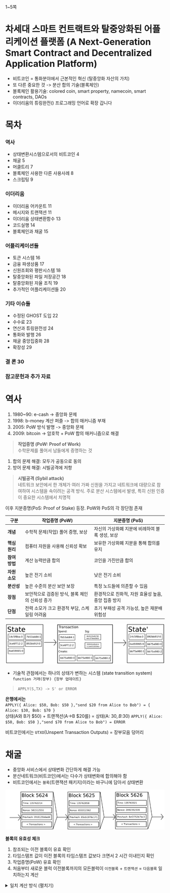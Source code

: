 1~5쪽

# 차세대 스마트 컨트랙트와 탈중앙화된 어플리케이션 플랫폼 (A Next-Generation Smart Contract and Decentralized Application Platform) 
- 비트코인 = 통화분야에서 근본적인 혁신 (탈중앙화 자산의 가치)
- 또 다른 중요한 것 -> 분산 합의 기술(블록체인)
- 블록체인 활용기술: colored coin, smart property, namecoin, smart contracts, DAOs
- 이더리움의 튜링완전() 프로그래밍 언어로 확장 갑니다


# 목차
### 역사
- 상태변환시스템으로서의 비트코인 4
- 채굴 5
- 머클트리 7
- 블록체인 사용한 다른 사용사례 8
- 스크립팅 9

### 이더리움
- 이더리움 어카운트 11
- 메시지와 트랜잭션 11
- 이더리움 상태변환함수 13
- 코드실행 14
- 블록체인과 채굴 15

### 어플리케이션들
- 토큰 시스템 16
- 금융 파생상품 17
- 신원조회와 평판시스템 18
- 탈중앙화된 파일 저장공간 18
- 탈중앙화된 자율 조직 19
- 추가적인 어플리케이션들 20

### 기타 이슈들
- 수정된 GHOST 도입 22
- 수수료 23
- 연산과 튜링완전성 24
- 통화와 발행 26
- 채굴 중앙집중화 28
- 확장성 29

### 결 론 30
### 참고문헌과 추가 자료 



# 역사
1. 1980~90: e-cash -> 중앙화 문제
2. 1998: b-money 계산 퍼즐 -> 합의 매커니즘 부재
3. 2005: PoW 방식 발명 -> 중앙화 문제
4. 2009: bitcoin -> 암호학 + PoW 합의 매커니즘으로 해결

> **작업증명 (PoW: Proof of Work)**  
> 수학문제를 풀어서 남들에게 증명하는 것
1. 합의 문제 해결: 모두가 공동으로 동의
2. 방어 문제 해결: 시빌공격에 저항

> **시빌공격 (Sybil attack)**  
> 네트워크 보안에서 한 개체가 여러 가짜 신원을 가지고 네트워크에 대량으로 참여하여 시스템을 속이려는 공격 방식. 주로 분산 시스템에서 발생, 특히 신원 인증이 중요한 시스템에서 치명적

이후 지분증명(PoS: Proof of Stake) 등장. PoW와 PoS의 각 장단점 존재

| **구분**        | **작업증명 (PoW)**                     | **지분증명 (PoS)**                      |
|-----------------|------------------------------------------------------|-------------------------------------------------------|
| **개념**         | 수학적 문제(작업) 풀어 증명, 보상 | 자신의 가상화폐 지분에 비례하여 블록 생성, 보상 |
| **핵심 원리**    | 컴퓨터 자원을 사용해 신뢰성 확보 | 보유한 가상화폐 지분을 통해 합의를 유지 |
| **참여 방법**    | 계산 능력만큼 합의 | 코인을 가진만큼 합의 |
| **자원 소모**    | 높은 전기 소비           | 낮은 전기 소비               |
| **분산성**       | 높은 수준의 분산 보안 보장                 | 특정 노드들에 의존할 수 있음      |
| **장점**         | 보안적으로 검증된 방식, 블록 체인의 신뢰성 증가         | 환경적으로 친화적, 자원 효율성 높음, 중앙 집중 방지       |
| **단점**         | 전력 소모가 크고 환경적 부담, 스케일링 어려움           | 초기 부패성 공격 가능성, 높은 재분배 위험성              |



![alt text](image.png)
- 기술적 관점에서는 하나의 상태가 변하는 시스템 (state transition system)
`function 거래(장부) {장부 업데이트}`
> `APPLY(S,TX) -> S' or ERROR`

**은행에서는**  
`APPLY({ Alice: $50, Bob: $50 },"send $20 from Alice to Bob") = { Alice: $30, Bob: $70 }`  
상태(A와 B가 $50) + 트랜잭션(A->B $20를) = 상태(A: $30, B:$30)
`APPLY({ Alice: $50, Bob: $50 },"send $70 from Alice to Bob") = ERROR`  

비트코인에서는 `UTXO`(Unspent Transaction Outputs) = 장부모음 덩어리



# 채굴
- 중앙화 서비스에서 상태변화 간단하게 해결 가능
- 분산네트워크(비트코인)에서는 다수가 상태변화에 합의해야 함
- 비트코인에서는 `블록`(트랜잭션 패키지)이라는 바구니에 담아서 상태변환

![alt text](image-1.png)

**블록의 유효성 체크**  
1. 참조되는 이전 블록이 유효 확인
2. 타임스탬프 값이 이전 블록의 타임스탬프 값보다 크면서 2 시간 이내인지 확인
3. 작업증명(PoW) 유효 확인
4. 처음부터 새로운 블럭 이전블록까지의 모든블럭이 `이전블록` + `트랜잭션` = `다음블록` 일치하는지 계산
<details>
<summary>일치 계산 방식 (펼치기)</summary>

(4~6 프로그래밍 관련 설명 사진 넣기)

4-1. `S[0]`를 이전 블록의 마지막 상태(state)가 되도록 설정  
4-2. 트랜잭션 목록`TX`에서 `0...n-1`의 모든 i 에 대해, `S[i+1] = APPLY(S[i], TX[i])` 하나라도 에러를 리턴하면 거짓(false)을 리턴하며 종료  
4-3. 참(true)을 리턴하고, `S[n]`를 이 블록의 마지막 상태로 등록 (=새로운 블록 추가)  
</details>


